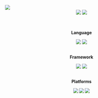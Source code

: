 <img src="https://capsule-render.vercel.app/api?type=waving&color=timeGradient&height=300&section=header&text=euuns%20&fontSize=65&fontAlign=75" />

<center>
<a href="https://rvrlo.tistory.com" target="_blank"><img src="https://img.shields.io/badge/Blog-8A9296?style=flat-square&logo=Tistory&logoColor=white"/></a>
<img src="https://img.shields.io/badge/rvrlos@naver.com-333?style=flat-square&logo=Gmail&logoColor=white"/>
<br><br>

<br><b>Language<b><p>
<img src="https://img.shields.io/badge/java-000000?style=flat-square&logo=Java&logoColor=white"/>
<img src="https://img.shields.io/badge/python-3776AB?style=flat-square&logo=Python&logoColor=white"/>

  
<br><b>Framework<b><p>
<img src="https://img.shields.io/badge/spring-6DB33F?style=flat-square&logo=Spring&logoColor=white"/>
<img src="https://img.shields.io/badge/springboot-6DB33F?style=flat-square&logo=Spring Boot&logoColor=white"/>

  
<br><b>Platforms<b><p>
<img src="https://img.shields.io/badge/intellijidea-000000?style=flat-square&logo=Intellij&logoColor=white"/>
<img src="https://img.shields.io/badge/androidstudio-3DDC84?style=flat-square&logo=Android Studio&logoColor=white"/>
<img src="https://img.shields.io/badge/visualstudiocode-007ACC?style=flat-square&logo=Visual Studio Code&logoColor=white"/>
</center>
